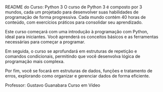 README do Curso: Python 3
O curso de Python 3 é composto por 3 mundos, cada um projetado para desenvolver suas habilidades de programação de forma progressiva. Cada mundo contém 40 horas de conteúdo, com exercícios práticos para consolidar seu aprendizado.

Este curso começará com uma introdução à programação com Python, ideal para iniciantes. Você aprenderá os conceitos básicos e as ferramentas necessárias para começar a programar.

Em seguida, o curso se aprofundará em estruturas de repetição e comandos condicionais, permitindo que você desenvolva lógica de programação mais complexa.

Por fim, você se focará em estruturas de dados, funções e tratamento de erros, explorando como organizar e gerenciar dados de forma eficiente.

Professor: Gustavo Guanabara
Curso em Vídeo

